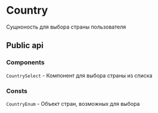 # Country

Сущноность для выбора страны пользователя

## Public api

### Components  

`CountrySelect` - Компонент для выбора страны из списка

### Consts

`CountryEnum` - Объект стран, возможных для выбора